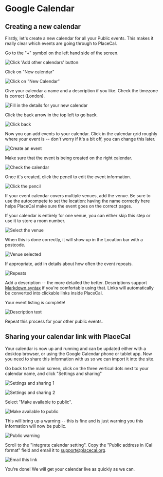 # Google Calendar

## Creating a new calendar

Firstly, let's create a new calendar for all your Public events. This makes it really clear which events are going through to PlaceCal.

Go to the "+" symbol on the left hand side of the screen.

![Click 'Add other calendars' button](/assets/google-calendar/01.png)

Click on "New calendar"

![Click on "New Calendar"](/assets/google-calendar/02.png)

Give your calendar a name and a description if you like. Check the timezone is correct (London).

![Fill in the details for your new calendar](/assets/google-calendar/03.png)

Click the back arrow in the top left to go back.

![Click back](/assets/google-calendar/04.png)

Now you can add events to your calendar. Click in the calendar grid roughly where your event is -- don't worry if it's a bit off, you can change this later.

![Create an event](/assets/google-calendar/05.png)

Make sure that the event is being created on the right calendar.

![Check the calendar](/assets/google-calendar/06.png)

Once it's created, click the pencil to edit the event information.

![Click the pencil](/assets/google-calendar/07.png)

If your event calendar covers multiple venues, add the venue. Be sure to use the autocompete to set the location: having the name correctly here helps PlaceCal make sure the event goes on the correct pages.

If your calendar is entirely for one venue, you can either skip this step or use it to store a room number.

![Select the venue](/assets/google-calendar/08.png)

When this is done correctly, it will show up in the Location bar with a postcode.

![Venue selected](/assets/google-calendar/09.png)

If appropriate, add in details about how often the event repeats.

![Repeats](/assets/google-calendar/10.png)

Add a description -- the more detailed the better. Descriptions support [Markdown syntax](https://www.markdownguide.org/cheat-sheet) if you're comfortable using that. Links will automatically be converted into clickable links inside PlaceCal.

Your event listing is complete!

![Description text](/assets/google-calendar/11.png)

Repeat this process for your other public events.

## Sharing your calendar link with PlaceCal

Your calendar is now up and running and can be updated either with a desktop browser, or using the Google Calendar phone or tablet app. Now you need to share this information with us so we can import it into the site.

Go back to the main screen, click on the three vertical dots next to your calendar name, and click "Settings and sharing"

![Settings and sharing 1](/assets/google-calendar/12-5.png)

![Settings and sharing 2](/assets/google-calendar/12.png)

Select "Make available to public".

![Make available to public](/assets/google-calendar/13.png)

This will bring up a warning -- this is fine and is just warning you this information will now be public.

![Public warning](/assets/google-calendar/14.png)

Scroll to the "Integrate calendar setting". Copy the "Public address in iCal format" field and email it to [support@placecal.org](mailto:support@placecal.org).

![Email this link](/assets/google-calendar/15.png)

You're done! We will get your calendar live as quickly as we can.



